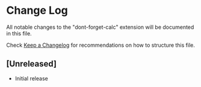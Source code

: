 # Change Log

All notable changes to the "dont-forget-calc" extension will be documented in this file.

Check [Keep a Changelog](http://keepachangelog.com/) for recommendations on how to structure this file.

## [Unreleased]

- Initial release